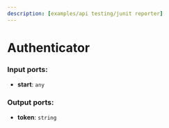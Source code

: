 ```yaml
---
description: [examples/api testing/junit reporter]
---
```


# Authenticator

### Input ports:

* __start__: ` any `

### Output ports:

* __token__: ` string `

